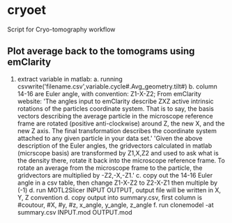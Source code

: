 # cryoet
Script for Cryo-tomography workflow

## Plot average back to the tomograms using emClarity
1) extract variable in matlab: 
a. running csvwrite('filename.csv',variable.cycle#.Avg_geometry.tilt#)
b. column 14-16 are Euler angle, with convention: Z1-X-Z2; From emClarity website: 'The angles input to emClarity describe ZXZ active intrinsic rotations of the particles coordinate system. That is to say, the basis vectors describing the average particle in the microscope reference frame are rotated (positive anti-clockwise) around Z, the new X, and the new Z axis. The final transformation describes the coordinate system attached to any given particle in your data set.'
'Given the above description of the Euler angles, the gridvectors calculated in matlab (micrscope basis) are transformed by Z1,X,Z2 and used to ask what is the density there, rotate it back into the microscope reference frame. To rotate an average from the microscope frame to the particle, the gridvectors are multiplied by -Z2,-X,-Z1.'
c. copy out the 14-16 Euler angle in a csv table, then change Z1-X-Z2 to Z2-X-Z1 then multiple by (-1)
d. run MOTL2Slicer INPUT OUTPUT, output file will be written in X, Y, Z convention
d. copy output into summary.csv, first column is #coutour, #X, #y, #z, x_angle, y_angle, z_angle
f. run clonemodel -at summary.csv INPUT.mod OUTPUT.mod

